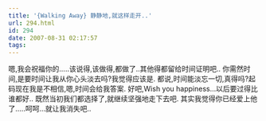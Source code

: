 ```yaml
---
title: '{Walking Away} 静静地,就这样走开..'
url: 294.html
id: 294
date: 2007-08-31 02:17:57
tags:
---
```


嗯,我会祝福你的.....该说得,该做得,都做了..其他得都留给时间证明吧.. 你需然时间,是要时间让我从你心头淡去吗?我觉得应该是. 都说,时间能淡忘一切,真得吗?起码现在我是不相信,嗯,时间会给我答案. 好吧,Wish you happiness...以后要过得比谁都好.. 既然当初我们都选择了,就继续坚强地走下去吧. 其实我觉得你已经爱上他了.....呵呵...就让我消失吧..